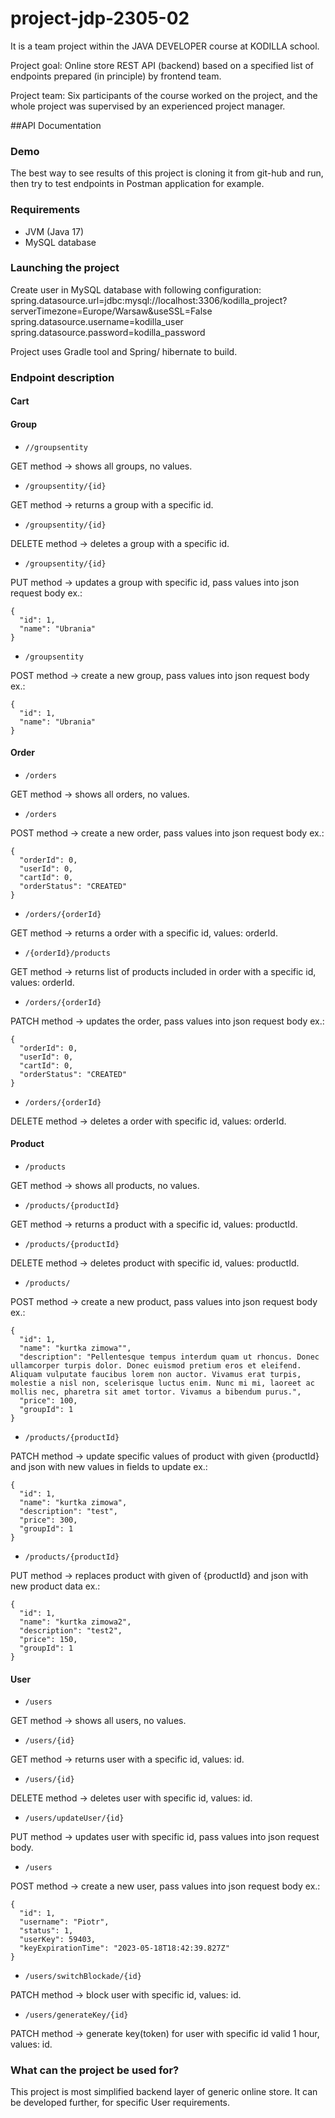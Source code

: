 # project-jdp-2305-02

It is a team project within the JAVA DEVELOPER course at KODILLA school.

Project goal:
Online store REST API (backend) based on a specified list of endpoints prepared (in principle) by frontend team.

Project team:
Six participants of the course worked on the project, and the whole project was supervised by an experienced project manager.

##API Documentation

### Demo

The best way to see results of this project is cloning it from git-hub and run, then try to test endpoints in Postman application for example.

### Requirements

* JVM (Java 17)
* MySQL database

### Launching the project

Create user in MySQL database with following configuration:
spring.datasource.url=jdbc:mysql://localhost:3306/kodilla_project?serverTimezone=Europe/Warsaw&useSSL=False
spring.datasource.username=kodilla_user
spring.datasource.password=kodilla_password

Project uses Gradle tool and Spring/ hibernate to build.

### Endpoint description

#### Cart

#### Group

* `//groupsentity`

GET method -> shows all groups, no values.

* `/groupsentity/{id}`

GET method -> returns a group with a specific id.

* `/groupsentity/{id}`

DELETE method -> deletes a group with a specific id.

* `/groupsentity/{id}`

PUT method -> updates a group with specific id, pass values into json request body ex.:

```
{
  "id": 1,
  "name": "Ubrania"
}
```

* `/groupsentity`

POST method -> create a new group, pass values into json request body ex.:

```
{
  "id": 1,
  "name": "Ubrania"
}
```

#### Order

* `/orders`

GET method -> shows all orders, no values.

* `/orders`

POST method -> create a new order, pass values into json request body ex.:

```
{
  "orderId": 0,
  "userId": 0,
  "cartId": 0,
  "orderStatus": "CREATED"
}
```

* `/orders/{orderId}`

GET method -> returns a order with a specific id, values: orderId.

* `/{orderId}/products`

GET method -> returns list of products included in order with a specific id, values: orderId.

* `/orders/{orderId}`

PATCH method -> updates the order, pass values into json request body ex.:

```
{
  "orderId": 0,
  "userId": 0,
  "cartId": 0,
  "orderStatus": "CREATED"
}
```

* `/orders/{orderId}`

DELETE method -> deletes a order with specific id, values: orderId.


#### Product

* `/products`

GET method -> shows all products, no values.

* `/products/{productId}`

GET method -> returns a product with a specific id, values: productId.

* `/products/{productId}`

DELETE method -> deletes product with specific id, values: productId.

* `/products/`

POST method -> create a new product, pass values into json request body ex.:

```
{
  "id": 1,
  "name": "kurtka zimowa"",
  "description": "Pellentesque tempus interdum quam ut rhoncus. Donec ullamcorper turpis dolor. Donec euismod pretium eros et eleifend. Aliquam vulputate faucibus lorem non auctor. Vivamus erat turpis, molestie a nisl non, scelerisque luctus enim. Nunc mi mi, laoreet ac mollis nec, pharetra sit amet tortor. Vivamus a bibendum purus.",
  "price": 100,
  "groupId": 1
}
```

* `/products/{productId}`

PATCH method -> update specific values of product with given {productId} and json with new values in fields to update ex.:

```
{
  "id": 1,
  "name": "kurtka zimowa",
  "description": "test",
  "price": 300,
  "groupId": 1
}
```

* `/products/{productId}`

PUT method -> replaces product with given of {productId} and json with new product data ex.:

```
{
  "id": 1,
  "name": "kurtka zimowa2",
  "description": "test2",
  "price": 150,
  "groupId": 1
}
```

#### User

* `/users`

GET method -> shows all users, no values.

* `/users/{id}`

GET method -> returns user with a specific id, values: id.

* `/users/{id}`

DELETE method -> deletes user with specific id, values: id.

* `/users/updateUser/{id}`

PUT method -> updates user with specific id, pass values into json request body.

* `/users`

POST method -> create a new user, pass values into json request body ex.:

```
{
  "id": 1,
  "username": "Piotr",
  "status": 1,
  "userKey": 59403,
  "keyExpirationTime": "2023-05-18T18:42:39.827Z"
}
```

* `/users/switchBlockade/{id}`

PATCH method -> block user with specific id, values: id.

* `/users/generateKey/{id}`

PATCH method -> generate key(token) for user with specific id valid 1 hour, values: id.


### What can the project be used for?

This project is most simplified backend layer of generic online store. It can be developed further, for specific User requirements.
